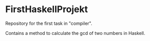 # FirstHaskellProjekt

Repository for the first task in "compiler".

Contains a method to calculate the gcd of two numbers in Haskell.
